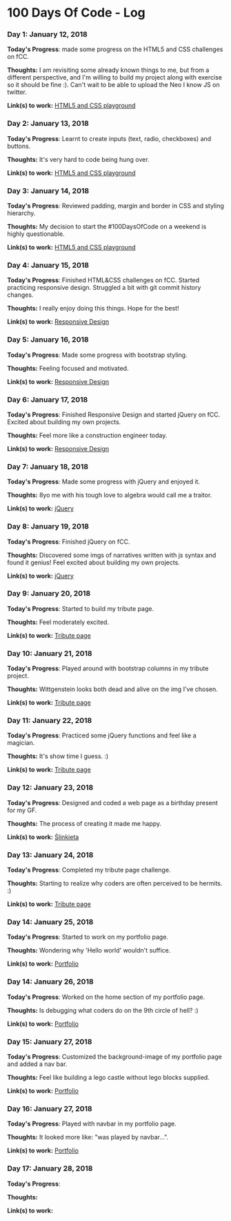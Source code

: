 # 100 Days Of Code - Log

### Day 1: January 12, 2018

**Today's Progress**: made some progress on the HTML5 and CSS challenges on fCC.

**Thoughts:** I am revisiting some already known things to me, but from a different perspective, and I'm willing to build my project along with exercise so it should be fine :). Can't wait to be able to upload the Neo I know JS on twitter.

**Link(s) to work:** [HTML5 and CSS playground](https://github.com/gorniczy/my100daysOfCode)


### Day 2: January 13, 2018

**Today's Progress**: Learnt to create inputs (text, radio, checkboxes) and buttons.

**Thoughts:** It's very hard to code being hung over.

**Link(s) to work:** [HTML5 and CSS playground](https://github.com/gorniczy/my100daysOfCode)


### Day 3: January 14, 2018

**Today's Progress**: Reviewed padding, margin and border in CSS and styling hierarchy.

**Thoughts:** My decision to start the #100DaysOfCode on a weekend is highly questionable.

**Link(s) to work:** [HTML5 and CSS playground](https://github.com/gorniczy/my100daysOfCode)


### Day 4: January 15, 2018

**Today's Progress**: Finished HTML&CSS challenges on fCC. Started practicing responsive design. Struggled a bit with git commit history changes.

**Thoughts:** I really enjoy doing this things. Hope for the best!

**Link(s) to work:** [Responsive Design](https://github.com/gorniczy/my100daysOfCode/blob/master/Responsive%20Design.html)


### Day 5: January 16, 2018

**Today's Progress**: Made some progress with bootstrap styling.

**Thoughts:** Feeling focused and motivated.

**Link(s) to work:** [Responsive Design](https://github.com/gorniczy/my100daysOfCode/blob/master/Responsive%20Design.html)


### Day 6: January 17, 2018

**Today's Progress**: Finished Responsive Design and started jQuery on fCC. Excited about building my own projects.

**Thoughts:** Feel more like a construction engineer today.

**Link(s) to work:** [Responsive Design](https://github.com/gorniczy/my100daysOfCode/blob/master/Responsive%20Design.html)


### Day 7: January 18, 2018

**Today's Progress**: Made some progress with jQuery and enjoyed it.

**Thoughts:** 8yo me with his tough love to algebra would call me a traitor.

**Link(s) to work:** [jQuery](https://github.com/gorniczy/my100daysOfCode/blob/master/jQuery.html)


### Day 8: January 19, 2018

**Today's Progress**: Finished jQuery on fCC.

**Thoughts:** Discovered some imgs of narratives written with js syntax and found it genius! Feel excited about building my own projects.

**Link(s) to work:** [jQuery](https://github.com/gorniczy/my100daysOfCode/blob/master/jQuery.html)


### Day 9: January 20, 2018

**Today's Progress**: Started to build my tribute page.

**Thoughts:** Feel moderately excited.

**Link(s) to work:** [Tribute page](https://github.com/gorniczy/tribute-page)


### Day 10: January 21, 2018

**Today's Progress**: Played around with bootstrap columns in my tribute project.

**Thoughts:** Wittgenstein looks both dead and alive on the img I've chosen.

**Link(s) to work:** [Tribute page](https://github.com/gorniczy/tribute-page)


### Day 11: January 22, 2018

**Today's Progress**: Practiced some jQuery functions and feel like a magician.

**Thoughts:** It's show time I guess. :)

**Link(s) to work:** [Tribute page](https://github.com/gorniczy/tribute-page)


### Day 12: January 23, 2018

**Today's Progress**: Designed and coded a web page as a birthday present for my GF.

**Thoughts:** The process of creating it made me happy.

**Link(s) to work:** [Ślinkieta](https://gorniczy.github.io/slinkieta/)


### Day 13: January 24, 2018

**Today's Progress**: Completed my tribute page challenge.

**Thoughts:** Starting to realize why coders are often perceived to be hermits. :)

**Link(s) to work:** [Tribute page](https://codepen.io/gorniczy/full/qpLJRQ/)


### Day 14: January 25, 2018

**Today's Progress**: Started to work on my portfolio page.

**Thoughts:** Wondering why 'Hello world' wouldn't suffice.

**Link(s) to work:** [Portfolio](https://gorniczy.github.io)


### Day 14: January 26, 2018

**Today's Progress**: Worked on the home section of my portfolio page.

**Thoughts:** Is debugging what coders do on the 9th circle of hell? :)

**Link(s) to work:** [Portfolio](https://gorniczy.github.io)


### Day 15: January 27, 2018

**Today's Progress**: Customized the background-image of my portfolio page and added a nav bar.

**Thoughts:** Feel like building a lego castle without lego blocks supplied.

**Link(s) to work:** [Portfolio](https://gorniczy.github.io)


### Day 16: January 27, 2018

**Today's Progress**: Played with navbar in my portfolio page.

**Thoughts:** It looked more like: "was played by navbar...".

**Link(s) to work:** [Portfolio](https://gorniczy.github.io)


### Day 17: January 28, 2018

**Today's Progress**:

**Thoughts:**

**Link(s) to work:**
